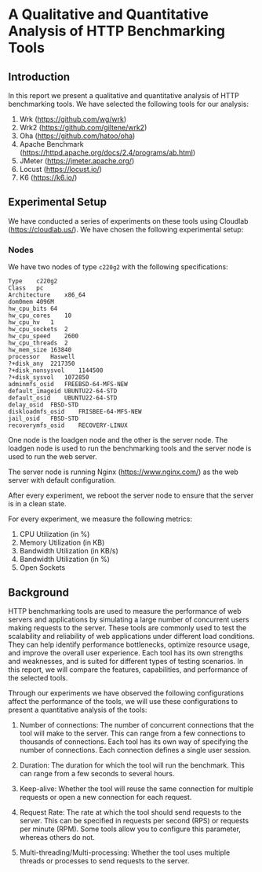# A Qualitative and Quantitative Analysis of HTTP Benchmarking Tools

## Introduction

In this report we present a qualitative and quantitative analysis of HTTP benchmarking tools. We have selected the following tools for our analysis:

1. Wrk (https://github.com/wg/wrk)
2. Wrk2 (https://github.com/giltene/wrk2)
3. Oha (https://github.com/hatoo/oha)
4. Apache Benchmark (https://httpd.apache.org/docs/2.4/programs/ab.html)
5. JMeter (https://jmeter.apache.org/)
6. Locust (https://locust.io/)
7. K6 (https://k6.io/)


## Experimental Setup

We have conducted a series of experiments on these tools using Cloudlab (https://cloudlab.us/). We have chosen the following experimental setup:

### Nodes

We have two nodes of type `c220g2` with the following specifications:

```
Type	c220g2
Class	pc
Architecture	x86_64
dom0mem	4096M
hw_cpu_bits	64
hw_cpu_cores	10
hw_cpu_hv	1
hw_cpu_sockets	2
hw_cpu_speed	2600
hw_cpu_threads	2
hw_mem_size	163840
processor	Haswell
?+disk_any	2217350
?+disk_nonsysvol	1144500
?+disk_sysvol	1072850
adminmfs_osid	FREEBSD-64-MFS-NEW
default_imageid	UBUNTU22-64-STD
default_osid	UBUNTU22-64-STD
delay_osid	FBSD-STD
diskloadmfs_osid	FRISBEE-64-MFS-NEW
jail_osid	FBSD-STD
recoverymfs_osid	RECOVERY-LINUX
```

One node is the loadgen node and the other is the server node. The loadgen node is used to run the benchmarking tools and the server node is used to run the web server.

The server node is running Nginx (https://www.nginx.com/) as the web server with default configuration. 

After every experiment, we reboot the server node to ensure that the server is in a clean state.

For every experiment, we measure the following metrics:

1. CPU Utilization (in %)
2. Memory Utilization (in KB)
3. Bandwidth Utilization (in KB/s)
4. Bandwidth Utilization (in %)
5. Open Sockets

## Background

HTTP benchmarking tools are used to measure the performance of web servers and applications by simulating a large number of concurrent users making requests to the server. These tools are commonly used to test the scalability and reliability of web applications under different load conditions. They can help identify performance bottlenecks, optimize resource usage, and improve the overall user experience. Each tool has its own strengths and weaknesses, and is suited for different types of testing scenarios. In this report, we will compare the features, capabilities, and performance of the selected tools. 

Through our experiments we have observed the following configurations affect the performance of the tools, we will use these configurations to present a quantitative analysis of the tools:

1. Number of connections: The number of concurrent connections that the tool will make to the server. This can range from a few connections to thousands of connections. Each tool has its own way of specifying the number of connections. Each connection defines a single user session. 

2. Duration: The duration for which the tool will run the benchmark. This can range from a few seconds to several hours. 

3. Keep-alive: Whether the tool will reuse the same connection for multiple requests or open a new connection for each request. 

4. Request Rate: The rate at which the tool should send requests to the server. This can be specified in requests per second (RPS) or requests per minute (RPM). Some tools allow you to configure this parameter, whereas others do not.

5. Multi-threading/Multi-processing: Whether the tool uses multiple threads or processes to send requests to the server. 


